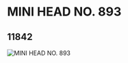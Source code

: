 # MINI HEAD NO. 893
## 11842
![MINI HEAD NO. 893](https://lc-www-live-s.legocdn.com/media/bricks/5/2/6018189.jpg)